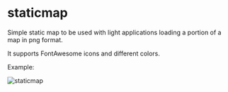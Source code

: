 # staticmap
Simple static map to be used with light applications loading a portion of a map in png format. 

It supports FontAwesome icons and different colors.

Example:

![staticmap](https://cloud.githubusercontent.com/assets/2407163/23222257/99e97f1c-f927-11e6-8ba6-641c12921ba5.png)
